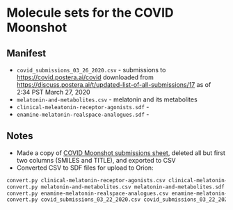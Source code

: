 # Molecule sets for the COVID Moonshot

## Manifest
* `covid_submissions_03_26_2020.csv` - submissions to https://covid.postera.ai/covid downloaded from https://discuss.postera.ai/t/updated-list-of-all-submissions/17 as of 2:34 PST March 27, 2020
* `melatonin-and-metabolites.csv` - melatonin and its metabolites
* `clinical-meleatonin-receptor-agonists.sdf` -
* `enamine-melatonin-realspace-analogues.sdf` -


## Notes
* Made a copy of [COVID Moonshot submissions sheet](https://discuss.postera.ai/t/updated-list-of-all-submissions/17), deleted all but first two columns (SMILES and TITLE), and exported to CSV
* Converted CSV to SDF files for upload to Orion:
```bash
convert.py clinical-melatonin-receptor-agonists.csv clinical-melatonin-receptor-agonists.sdf
convert.py melatonin-and-metabolites.csv melatonin-and-metabolites.sdf
convert.py enamine-melatonin-realspace-analogues.csv enamine-melatonin-realspace-analogues.sdf
convert.py covid_submissions_03_22_2020.csv covid_submissions_03_22_2020.sdf
```
